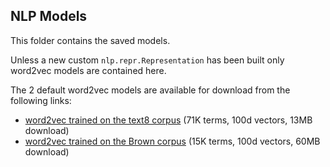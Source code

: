 ## NLP Models

This folder contains the saved models.

Unless a new custom `nlp.repr.Representation` has been built only word2vec models are contained here.

The 2 default word2vec models are available for download from the following links:
 *  [word2vec trained on the text8 corpus](https://s3.amazonaws.com/slack-pack-data/models/word2vec_text8) (71K terms, 100d vectors, 13MB download)
 *  [word2vec trained on the Brown corpus](https://s3.amazonaws.com/slack-pack-data/models/word2vec_brown) (15K terms, 100d vectors, 60MB download)
